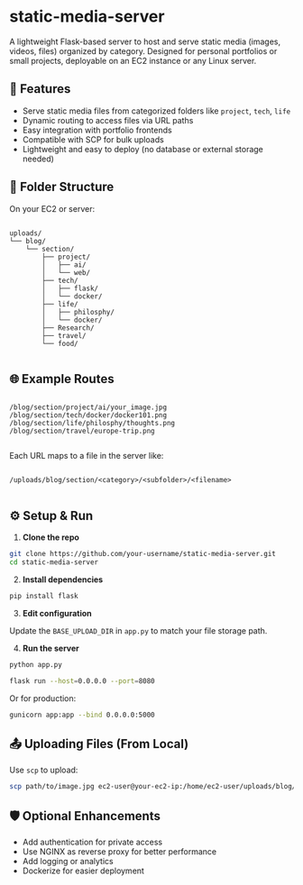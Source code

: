 # static-media-server

A lightweight Flask-based server to host and serve static media (images, videos, files) organized by category. Designed for personal portfolios or small projects, deployable on an EC2 instance or any Linux server.

## 🚀 Features

- Serve static media files from categorized folders like `project`, `tech`, `life`
- Dynamic routing to access files via URL paths
- Easy integration with portfolio frontends
- Compatible with SCP for bulk uploads
- Lightweight and easy to deploy (no database or external storage needed)

## 📁 Folder Structure

On your EC2 or server:

```

uploads/
└── blog/
    └── section/
        ├── project/
        │   ├── ai/
        │   └── web/
        ├── tech/
        │   ├── flask/
        │   └── docker/
        ├── life/
        │   ├── philosphy/
        │   └── docker/
        ├── Research/
        ├── travel/
        └── food/


```

## 🌐 Example Routes

```

/blog/section/project/ai/your_image.jpg
/blog/section/tech/docker/docker101.png
/blog/section/life/philosphy/thoughts.png
/blog/section/travel/europe-trip.png


```

Each URL maps to a file in the server like:

```

/uploads/blog/section/<category>/<subfolder>/<filename>


````

## ⚙️ Setup & Run

1. **Clone the repo**

```bash
git clone https://github.com/your-username/static-media-server.git
cd static-media-server
````

2. **Install dependencies**

```bash
pip install flask
```

3. **Edit configuration**

Update the `BASE_UPLOAD_DIR` in `app.py` to match your file storage path.

4. **Run the server**

```bash
python app.py

flask run --host=0.0.0.0 --port=8080

```

Or for production:

```bash
gunicorn app:app --bind 0.0.0.0:5000
```

## 📤 Uploading Files (From Local)

Use `scp` to upload:

```bash
scp path/to/image.jpg ec2-user@your-ec2-ip:/home/ec2-user/uploads/blog/section/project/ai/

```

## 🛡️ Optional Enhancements

* Add authentication for private access
* Use NGINX as reverse proxy for better performance
* Add logging or analytics
* Dockerize for easier deployment



